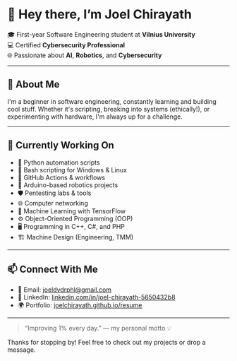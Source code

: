 # 👋 Hey there, I’m Joel Chirayath

🎓 First-year Software Engineering student at **Vilnius University**  
💻 Certified **Cybersecurity Professional**  
🌐 Passionate about **AI**, **Robotics**, and **Cybersecurity**

---

## 🚀 About Me

I'm a beginner in software engineering, constantly learning and building cool stuff. Whether it's scripting, breaking into systems (ethically!), or experimenting with hardware, I'm always up for a challenge.

---

## 🌱 Currently Working On

- 🐍 Python automation scripts  
- 🐧 Bash scripting for Windows & Linux  
- 🔧 GitHub Actions & workflows  
- 🤖 Arduino-based robotics projects  
- 🛡️ Pentesting labs & tools  
- 🌐 Computer networking   
- 🧠 Machine Learning with TensorFlow  
- ⚙️ Object-Oriented Programming (OOP)  
- 🖥️ Programming in C++, C#, and PHP  
- 🏗️ Machine Design (Engineering, TMM)

---

## 📫 Connect With Me

- 📧 Email: [joeldvdrphl@gmail.com](mailto:joeldvdrphl@gmail.com)  
- 💼 LinkedIn: [linkedin.com/in/joel-chirayath-5650432b8](https://www.linkedin.com/in/joel-chirayath-5650432b8/)  
- 🌍 Portfolio: [joelchirayath.github.io/resume](https://joelchirayath.github.io/resume/)

---

> “Improving 1% every day.” — my personal motto 💡

Thanks for stopping by! Feel free to check out my projects or drop a message.
